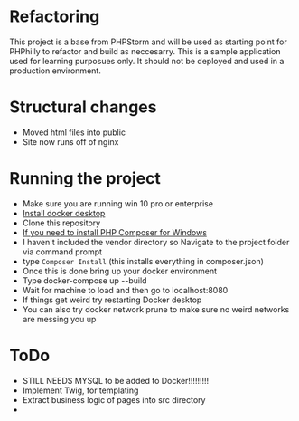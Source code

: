# Refactoring
This project is a base from PHPStorm and will be used as starting point for PHPhilly to refactor and build as neccesarry. This is a sample application used for learning purposues only. It should not be deployed and used in a production environment.

# Structural changes
* Moved html files into public
* Site now runs off of nginx

# Running the project
* Make sure you are running win 10 pro or enterprise
* [Install docker desktop](https://docs.docker.com/docker-for-windows/install/)
* Clone this repository
* [If you need to install PHP Composer for Windows](https://getcomposer.org/download/)
* I haven't included the vendor directory so Navigate to the project folder via command prompt
* type `Composer Install` (this installs everything in composer.json)
* Once this is done bring up your docker environment
* Type docker-compose up --build
* Wait for machine to load and then go to localhost:8080
* If things get weird try restarting Docker desktop
* You can also try docker network prune to make sure no weird networks are messing you up

# ToDo
* STILL NEEDS MYSQL to be added to Docker!!!!!!!!!
* Implement Twig, for templating
* Extract business logic of pages into src directory
* 
